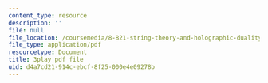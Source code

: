 ```yaml
---
content_type: resource
description: ''
file: null
file_location: /coursemedia/8-821-string-theory-and-holographic-duality-fall-2014/d4a7cd21914cebcf8f25000e4e09278b_0fChZwU1zEc.pdf
file_type: application/pdf
resourcetype: Document
title: 3play pdf file
uid: d4a7cd21-914c-ebcf-8f25-000e4e09278b
---
```

